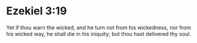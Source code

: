 # Ezekiel 3:19

Yet if thou warn the wicked, and he turn not from his wickedness, nor from his wicked way, he shall die in his iniquity; but thou hast delivered thy soul.